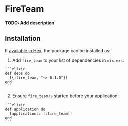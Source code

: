 # FireTeam

**TODO: Add description**

## Installation

If [available in Hex](https://hex.pm/docs/publish), the package can be installed as:

  1. Add `fire_team` to your list of dependencies in `mix.exs`:

    ```elixir
    def deps do
      [{:fire_team, "~> 0.1.0"}]
    end
    ```

  2. Ensure `fire_team` is started before your application:

    ```elixir
    def application do
      [applications: [:fire_team]]
    end
    ```

